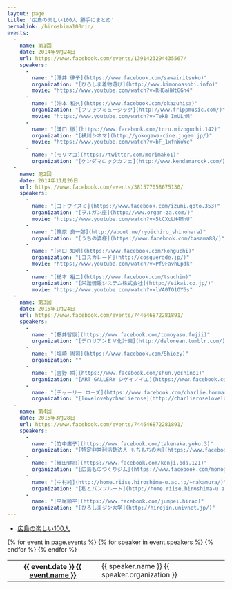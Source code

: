 ```yaml
---
layout: page
title: '広島の楽しい100人 勝手にまとめ'
permalink: /hiroshima100nin/
events:
  -
    name: 第1回
    date: 2014年9月24日
    url: https://www.facebook.com/events/1391423294435567/
    speakers:
      -
        name: "[澤井 律子](https://www.facebook.com/sawairitsuko)"
        organization: "[ひろしま着物遊び](http://www.kimonoasobi.info)"
        movie: "https://www.youtube.com/watch?v=RHGaHWtGGh4"
      -
        name: "[沖本 和久](https://www.facebook.com/okazuhisa)"
        organization: "[フリップミュージック](http://www.frippmusic.com/)"
        movie: "https://www.youtube.com/watch?v=TekB_ImULhM"
      -
        name: "[溝口 徹](https://www.facebook.com/toru.mizoguchi.142)"
        organization: "[横川シネマ](http://yokogawa-cine.jugem.jp/)"
        movie: "https://www.youtube.com/watch?v=bF_1xfnWoWc"
      -
        name: "[モリマコ](https://twitter.com/morimako1)"
        organization: "[ケンダマロックカフェ](http://www.kendamarock.com/)"
  -
    name: 第2回
    date: 2014年11月26日
    url: https://www.facebook.com/events/381577058675130/
    speakers:
      -
        name: "[ゴトウイズミ](https://www.facebook.com/izumi.goto.353)"
        organization: "[ヲルガン座](http://www.organ-za.com/)"
        movie: "https://www.youtube.com/watch?v=5tCXcLH4MhU"
      -
        name: "[篠原 良一郎](http://about.me/ryoichiro_shinohara)"
        organization: "[うちの婆様](https://www.facebook.com/basama88/)"
      -
        name: "[河口 知明](https://www.facebook.com/kohguchi)"
        organization: "[コスカレード](http://cosquerade.jp/)"
        movie: "https://www.youtube.com/watch?v=Pf9FavhLpdk"
      -
        name: "[槌本 裕二](https://www.facebook.com/tsuchim)"
        organization: "[栄諧情報システム株式会社](http://eikai.co.jp/)"
        movie: "https://www.youtube.com/watch?v=lVA0TO1OY6s"
  -
    name: 第3回
    date: 2015年1月24日
    url: https://www.facebook.com/events/744646872281891/
    speakers:
      -
        name: "[藤井智康](https://www.facebook.com/tomoyasu.fujii)"
        organization: "[デロリアンＥＶ化計画](http://delorean.tumblr.com/)"
      -
        name: "[塩崎 周司](https://www.facebook.com/Shiozy)"
        organization: ""
      -
        name: "[吉野 瞬](https://www.facebook.com/shun.yoshino1)"
        organization: "[ART GALLERY シゲイノイエ](https://www.facebook.com/shigeinoie.1681)"
      -
        name: "[チャーリー ローズ](https://www.facebook.com/charlie.hormann)"
        organization: "[lovelovebycharlierose](http://charlieroselovelove.com/)"
  -
    name: 第4回
    date: 2015年3月28日
    url: https://www.facebook.com/events/744646872281891/
    speakers:
      -
        name: "[竹中庸子](https://www.facebook.com/takenaka.yoko.3)"
        organization: "[特定非営利活動法人 もちもちの木](https://www.facebook.com/pages/%E7%89%B9%E5%AE%9A%E9%9D%9E%E5%96%B6%E5%88%A9%E6%B4%BB%E5%8B%95%E6%B3%95%E4%BA%BA-%E3%82%82%E3%81%A1%E3%82%82%E3%81%A1%E3%81%AE%E6%9C%A8/159545200813770?pnref=lhc)"
      -
        name: "[織田健司](https://www.facebook.com/kenji.oda.121)"
        organization: "[広島ものづくりジム](https://www.facebook.com/monogym?pnref=lhc)"
      -
        name: "[中村純](http://home.riise.hiroshima-u.ac.jp/~nakamura/)"
        organization: "[私とパンフルート](http://home.riise.hiroshima-u.ac.jp/~nakamura/AN/)"
      -
        name: "[平尾順平](https://www.facebook.com/jumpei.hirao)"
        organization: "[ひろしまジン大学](http://hirojin.univnet.jp/)"
---
```



* [広島の楽しい100人](https://www.facebook.com/h100parson)

<table class="h100nin">
{% for event in page.events %}
  <tr>
  <th><span class="event-date">{{ event.date }}</span> <span class="event-name"><a href="{{ event.url }}">{{ event.name }}</a></span></th>
  {% for speaker in event.speakers %}
    <td><span class="name" markdown="1">{{ speaker.name }}</span> <span class="organization" markdown="1">{{ speaker.organization }}</span></td>
  {% endfor %}
{% endfor %}
</table>
